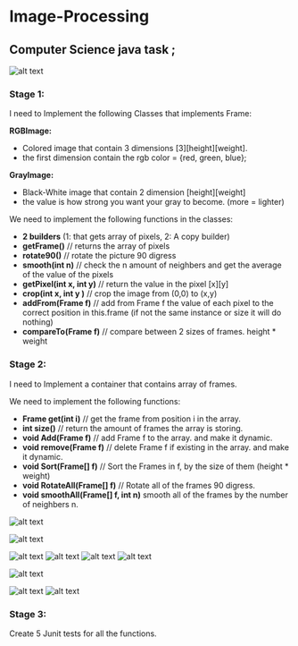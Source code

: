 # Image-Processing
## Computer Science java task ;

![alt text](catE.jpg "catty")

### Stage 1:

I need to Implement the following Classes that implements Frame:

**RGBImage:**<ul>
	<li> Colored image that contain 3 dimensions [3][height][weight].</li>
	<li> the first dimension contain the rgb color = {red, green, blue};</li>
</ul>

**GrayImage:**<ul>
	<li> Black-White image that contain 2 dimension [height][weight] </li>
	<li> the value is how strong you want your gray to become. (more = lighter) </li>
</ul>	

We need to implement the following functions in the classes:
<ul>
	<li><b>2 builders</b> (1: that gets array of pixels, 2: A copy builder)</li>
	<li><b>getFrame()</b> // returns the array of pixels</li>
	<li><b>rotate90()</b> // rotate the picture 90 digress</li>
	<li><b>smooth(int n)</b> // check the n amount of neighbers and get the average of the value of the pixels</li>
	<li><b>getPixel(int x, int y)</b> // return the value in the pixel [x][y]</li>
	<li><b>crop(int x, int y )</b> // crop the image from (0,0) to (x,y)</li>
	<li><b>addFrom(Frame f)</b> // add from Frame f the value of each pixel to the correct position in this.frame (if not the same instance or size it will do nothing)</li>
	<li><b>compareTo(Frame f)</b> // compare between 2 sizes of frames. height * weight</li>
</ul>	

### Stage 2:

I need to Implement a container that contains array of frames.

We need to implement the following functions:
<ul>
	<li><b>Frame get(int i)</b> // get the frame from position i in the array.</li></li>
	<li><b>int size()</b> // return the amount of frames the array is storing.</li>
	<li><b>void Add(Frame f)</b> // add Frame f to the array. and make it dynamic.</li>
	<li><b>void remove(Frame f)</b> // delete Frame f if existing in the array. and make it dynamic.</li>
	<li><b>void Sort(Frame[] f)</b> // Sort the Frames in f, by the size of them (height * weight)</li>
	<li><b>void RotateAll(Frame[] f)</b> // Rotate all of the frames 90 digress.</li>
	<li><b>void smoothAll(Frame[] f, int n)</b> smooth all of the frames by the number of neighbers n.</li>
</ul>


![alt text](catE.jpg_colorAddFrame.jpg "catty1")

![alt text](catE.jpg_colorcrop.jpg "catty")

![alt text](catE.jpg_colorRotated.jpg "catty")
![alt text](catE.jpg_colorSmooth.jpg "catty")
![alt text](catE.jpg_gray.jpg "catty")
![alt text](catE.jpg_grayAddFrame.jpg "catty")

![alt text](catE.jpg_graycrop.jpg "catty")

![alt text](catE.jpg_grayRotated.jpg "catty")
![alt text](catE.jpg_graySmooth.jpg "catty")


### Stage 3:

Create 5 Junit tests for all the functions.
